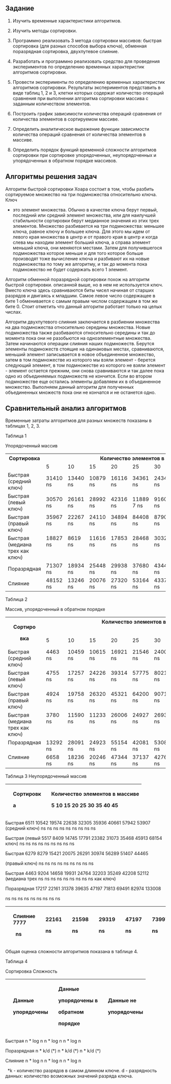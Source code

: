 ## Задание

1. Изучить временные характеристики алгоритмов.

2. Изучить методы сортировки.

3. Программно реализовать 3 метода сортировки массивов: быстрая
сортировка (для разных способов выбора ключа), обменная поразрядная
сортировка, двухпутевое слияние.

4. Разработать и программно реализовать средство для проведения
экспериментов по определению временных характеристик алгоритмов
сортировки.

5. Провести эксперименты по определению временных
характеристик алгоритмов сортировки. Результаты экспериментов
представить в виде таблиц 1, 2 и 3, клетки которых содержат количество
операций сравнения при выполнении алгоритма сортировки массива с
заданным количеством элементов.

6. Построить график зависимости количества операций сравнения от
количества элементов в сортируемом массиве.

7. Определить аналитическое выражение функции зависимости
количества операций сравнения от количества элементов в массиве.
 
8. Определить порядок функций временной сложности алгоритмов
сортировки при сортировке упорядоченных, неупорядоченных и
упорядоченных в обратном порядке массивов.

## Алгоритмы решения задач

  Алгоритм быстрой сортировки Хоара состоит в том, чтобы разбить
сортируемое множество на три подмножества относительно ключа. Ключ
- это элемент множества. Обычно в качестве ключа берут первый,
последний или средний элемент множества, или для наилучшей
стабильности сортировки берут медианное значения из этих трех
элементов. Множество разбивается на три подмножества: меньшее
ключа, равное ключу и большее ключа. Для этого мы идем от левого края
множества в центр и от правого края в центр и когда слева мы находим
элемент больший ключа, а справа элемент меньший ключа, они меняются
местами. Затем для получившегося подмножества которое меньше и для
того которое больше производят тоже вычисление ключа и разбивают их
на новые подмножества по тому же алгоритму, и так до момента пока
подмножество не будет содержать всего 1 элемент.



<a name="br3"></a>

  Алгоритм обменной поразрядной сортировки похож на алгоритм
быстрой сортировки. описанной выше, но в нем не используется ключ.
Вместо ключа здесь сравниваются биты чисел начиная от старших
разрядов и двигаясь к младшим. Самое левое число содержащее в бите 1
обменивается с самым правым числом содержащем в том же бите 0.
Стоит отметить что данный алгоритм работает только на целых числах.
 
 <a name="br3"></a>
 
  Алгоритм двухпутевого слияния заключается в разбиении множества
на два подмножества относительно середины множества. Новые
подмножества также разбиваются относительно середины и так до
момента пока они не разобьются на одноэлементные множества. Затем
начинаются операции слияния наших подмножеств. Берутся элементы
подмножеств стоящие на одинаковых местах, сравниваются, меньший
элемент записывается в новое объединенное множество, затем в том
подмножестве из которого мы взяли элемент - берется следующий
элемент, в том подмножестве из которого не взяли элемент - элемент
остается прежним, они снова сравниваются и так далее пока одно из
объединяемых подмножеств не кончится. Если во втором подмножестве
еще остались элементы добавляем их в объединенное множество.
Выполняем данный алгоритм для полученных объединенных множеств
пока они не кончатся и не останется одно.

## Сравнительный анализ алгоритмов

  Временные затраты алгоритмов для разных множеств показаны в
таблицах 1, 2, 3.

Таблица 1

Упорядоченный массив

<table><tr><th colspan="1" rowspan="2" valign="top">Сортировка</td><th colspan="9" valign="top">Количество элементов в массиве</td></tr>
<tr></td><td colspan="1" valign="top">5</td><td colspan="1" valign="top">10</td><td colspan="1" valign="top">15</td><td colspan="1" valign="top">20</td><td colspan="1" valign="top">25</td><td colspan="1" valign="top">30</td><td colspan="1" valign="top">35</td><td colspan="1" valign="top">40</td><td colspan="1" valign="top">45</td></tr>
<tr><td colspan="1">Быстрая (средний ключ)</td><td colspan="1">31410 ns</td><td colspan="1">13440 ns</td><td colspan="1">10879 ns</td><td colspan="1">16116 ns</td><td colspan="1">34361 ns</td><td colspan="1">24345 ns</td><td colspan="1">43373 ns</td><td colspan="1">34532 ns</td><td colspan="1">41043 ns</td></tr>
<tr><td colspan="1">Быстрая (левый ключ)</td><td colspan="1">30570 ns</td><td colspan="1">26161 ns</td><td colspan="1">28992 ns</td><td colspan="1">42316 ns</td><td colspan="1">11889 7 ns</td><td colspan="1">91607 ns</td><td colspan="1">189711 ns</td><td colspan="1">160753 ns</td><td colspan="1">15982 1 ns</td></tr>
<tr><td colspan="1" valign="top">Быстрая (правый ключ)</td><td colspan="1" valign="top">35967 ns</td><td colspan="1" valign="top">22267 ns</td><td colspan="1" valign="top">24110 ns</td><td colspan="1" valign="top">34894 ns</td><td colspan="1" valign="top">84408 ns</td><td colspan="1" valign="top">87906 ns</td><td colspan="1" valign="top">135139 ns</td><td colspan="1" valign="top">106850 ns</td><td colspan="1" valign="top">15217 4 ns</td></tr>
<tr><td colspan="1" valign="top">Быстрая (медиана трех как ключ)</td><td colspan="1" valign="top">18827 ns</td><td colspan="1" valign="top">8619 ns</td><td colspan="1" valign="top">11616 ns</td><td colspan="1" valign="top">17853 ns</td><td colspan="1" valign="top">28468 ns</td><td colspan="1" valign="top">30329 ns</td><td colspan="1" valign="top">62309 ns</td><td colspan="1" valign="top">39323 ns</td><td colspan="1" valign="top">46446 ns</td></tr>
<tr><td colspan="1">Поразрядная</td><td colspan="1">71307 ns</td><td colspan="1">18934 ns</td><td colspan="1">25448 ns</td><td colspan="1">29938 ns</td><td colspan="1">37680 ns</td><td colspan="1">43445 ns</td><td colspan="1">84839 ns</td><td colspan="1">67442 ns</td><td colspan="1">60409 ns</td></tr>
<tr><td colspan="1">Слияние</td><td colspan="1">48152 ns</td><td colspan="1">13246 ns</td><td colspan="1">20076 ns</td><td colspan="1">27320 ns</td><td colspan="1">53164 ns</td><td colspan="1">43373 ns</td><td colspan="1">84770 ns</td><td colspan="1">57158 ns</td><td colspan="1">67853 ns</td></tr>
</table>


Таблица 2

Массив, упорядоченный в обратном порядке

<table><tr><th colspan="1" rowspan="2" valign="top"><p>Сортиро</p><p>вка</p></td><th colspan="9" valign="top">Количество элементов в массиве</td></tr>
<tr></td><td colspan="1">5</td><td colspan="1">10</td><td colspan="1">15</td><td colspan="1">20</td><td colspan="1">25</td><td colspan="1">30</td><td colspan="1">35</td><td colspan="1">40</td><td colspan="1">45</td></tr>
<tr><td colspan="1">Быстрая (средний ключ)</td><td colspan="1" valign="top">4463 ns</td><td colspan="1" valign="top">10459 ns</td><td colspan="1" valign="top">10615 ns</td><td colspan="1" valign="top">16921 ns</td><td colspan="1" valign="top">21546 ns</td><td colspan="1" valign="top">24006 ns</td><td colspan="1" valign="top">29938 ns</td><td colspan="1" valign="top">35659 ns</td><td colspan="1" valign="top">41275 ns</td></tr>
<tr><td colspan="1">Быстрая (левый ключ)</td><td colspan="1" valign="top">4755 ns</td><td colspan="1" valign="top">17257 ns</td><td colspan="1" valign="top">24226 ns</td><td colspan="1" valign="top">39314 ns</td><td colspan="1" valign="top">57775 ns</td><td colspan="1" valign="top">80218 ns</td><td colspan="1" valign="top">100328 ns</td><td colspan="1" valign="top">133385 ns</td><td colspan="1" valign="top">145758 ns</td></tr>
<tr><td colspan="1">Быстрая (правый ключ)</td><td colspan="1" valign="top">4924 ns</td><td colspan="1" valign="top">19758 ns</td><td colspan="1" valign="top">26320 ns</td><td colspan="1" valign="top">45321 ns</td><td colspan="1" valign="top">64200 ns</td><td colspan="1" valign="top">90715 ns</td><td colspan="1" valign="top">103786 ns</td><td colspan="1" valign="top">145310 ns</td><td colspan="1" valign="top">151811 ns</td></tr>
<tr><td colspan="1">Быстрая (медиана трех как ключ)</td><td colspan="1" valign="top">3780 ns</td><td colspan="1" valign="top">11590 ns</td><td colspan="1" valign="top">11233 ns</td><td colspan="1" valign="top">26006 ns</td><td colspan="1" valign="top">24927 ns</td><td colspan="1" valign="top">26930 ns</td><td colspan="1" valign="top">32651 ns</td><td colspan="1" valign="top">43155 ns</td><td colspan="1" valign="top">46217 ns</td></tr>
<tr><td colspan="1" valign="top">Поразрядная</td><td colspan="1">13292 ns</td><td colspan="1">28091 ns</td><td colspan="1">24923 ns</td><td colspan="1">55154 ns</td><td colspan="1">42081 ns</td><td colspan="1">53082 ns</td><td colspan="1">58516 ns</td><td colspan="1">66505 ns</td><td colspan="1">68971 ns</td></tr>
<tr><td colspan="1" valign="top">Слияние</td><td colspan="1">6658 ns</td><td colspan="1">18236 ns</td><td colspan="1">20246 ns</td><td colspan="1">47344 ns</td><td colspan="1">37137 ns</td><td colspan="1">42769 ns</td><td colspan="1">51624 ns</td><td colspan="1">60735 ns</td><td colspan="1">67486 ns</td></tr>
</table>

Таблица 3 Неупорядоченный массив

||<p>Сортировк</p><p>а</p>||<p>Количество элементов в массиве</p><p>5 10 15 20 25 30 35 40 45</p>|
| :- | :- | :- | :- |
Быстрая 6511 10542 19574 22638 32305 35936 40661 57942 53907
(средний ключ) ns ns ns ns ns ns ns ns ns

Быстрая (левый 5517 8409 14745 17791 23382 31073 35468 45913 68154
ключ) ns ns ns ns ns ns ns ns ns

Быстрая 6279 8279 15421 20075 26291 30974 56289 51407 44465




<a name="br5"></a>(правый ключ) ns ns ns ns ns ns ns ns ns

Быстрая 4463 9204 14658 19931 24764 32203 35249 42208 52112
(медиана трех ns ns ns ns ns ns ns ns ns
как ключ)

Поразрядная 17217 22161 31378 39635 47197 71813 69491 82974 133008

ns ns ns ns ns ns ns ns ns

||<p>Слияние 7777</p><p>` `ns</p>||<p>22161</p><p>ns</p>||<p>21598</p><p>ns</p>||<p>29319</p><p>ns</p>||<p>47197</p><p>ns</p>||<p>73997</p><p>ns</p>||<p>61522</p><p>ns</p>||<p>65317</p><p>ns</p>||<p>95390</p><p>ns</p>|
| :- | :- | :- | :- | :- | :- | :- | :- | :- | :- | :- | :- | :- | :- | :- | :- | :- | :- |
Общая оценка сложности алгоритмов показана в таблице 4.

Таблица 4

Сортировка Сложность

||<p>Данные</p><p>упорядочены</p>||<p>Данные</p><p>упорядочены в</p><p>обратном</p><p>порядке</p>||<p>Данные не</p><p>упорядочены</p>|
| :- | :- | :- | :- | :- | :- |
Быстрая n \* log n n \* log n n \* log n

Поразрядная n \* k/d (\*) n \* k/d (\*) n \* k/d (\*)

Слияние n \* log n n \* log n n \* log n

` `\*k - количество разрядов в самом длинном ключе.
 d - разрядность данных: количество возможных значений разряда
ключа.
